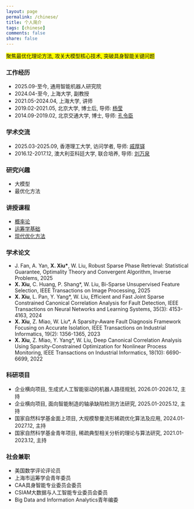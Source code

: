 ```yaml
---
layout: page
permalink: /chinese/
title: 个人简介
tags: [chinese]
comments: false
share: false
---
```


<span style="background-color: yellow;">  聚焦最优化理论方法, 攻关大模型核心技术, 突破具身智能关键问题  </span>



### 工作经历
* 2025.09-至今, 通用智能机器人研究院 <br>
* 2024.04-至今, 上海大学, 副教授 <br>
* 2021.05-2024.04, 上海大学, 讲师 <br>
* 2019.02-2021.05, 北京大学, 博士后, 导师: <a href="https://www.coe.pku.edu.cn/teaching/all_time/7262.html" class="textlink" target="_blank">杨莹</a> <br>
* 2014.09-2019.02, 北京交通大学, 博士, 导师: <a href="https://faculty.bjtu.edu.cn/8316/" class="textlink" target="_blank">孔令臣</a> <br>

### 学术交流
* 2025.03-2025.09, 香港理工大学, 访问学者, 导师: <a href="https://www.polyu.edu.hk/ama/people/academic-staff/prof-qi-houduo/" class="textlink" target="_blank">戚厚铎</a> <br>
* 2016.12-2017.12, 澳大利亚科廷大学, 联合培养, 导师: <a href="https://ise.sysu.edu.cn/teacher/LiuWanquan" class="textlink" target="_blank">刘万泉</a> <br>


### 研究兴趣
* 大模型 <br>
* 最优化方法 <br>


### 讲授课程
* <a href="https://xianchaoxiu.github.io/chinese/PRO/" class="textlink" target="_blank"> 概率论 </a><br>
* <a href="https://xianchaoxiu.github.io/chinese/OR/" class="textlink" target="_blank"> 运筹学基础 </a><br>
* <a href="https://xianchaoxiu.github.io/chinese/OPT/" class="textlink" target="_blank"> 现代优化方法 </a><br>

 
### 学术论文
* J. Fan, A. Yan, <b>X. Xiu*</b>, W. Liu, Robust Sparse Phase Retrieval: Statistical Guarantee, Optimality Theory and Convergent Algorithm, Inverse Problems, 2025 <br>
* <b>X. Xiu</b>, C. Huang, P. Shang*, W. Liu, Bi-Sparse Unsupervised Feature Selection, IEEE Transactions on Image Processing, 2025 <br>
* <b>X. Xiu</b>, L. Pan, Y. Yang*, W. Liu, Efficient and Fast Joint Sparse Constrained Canonical Correlation Analysis for Fault Detection, IEEE Transactions on Neural Networks and Learning Systems, 35(3): 4153-4163, 2024 <br>
* <b>X. Xiu</b>, Z. Miao, W. Liu*, A Sparsity-Aware Fault Diagnosis Framework Focusing on Accurate Isolation, IEEE Transactions on Industrial Informatics, 19(2): 1356-1365, 2023 <br>
* <b>X. Xiu</b>, Z. Miao, Y. Yang*, W. Liu, Deep Canonical Correlation Analysis Using Sparsity-Constrained Optimization for Nonlinear Process Monitoring, IEEE Transactions on Industrial Informatics, 18(10): 6690-6699, 2022 <br>

  
### 科研项目
* 企业横向项目, 生成式人工智能驱动的机器人路径规划, 2026.01-2026.12, 主持 <br>
* 企业横向项目, 面向智能制造的轴承缺陷检测方法研究, 2025.01-2025.12, 主持<br>
* 国家自然科学基金面上项目, 大规模黎曼流形稀疏优化算法及应用, 2024.01-2027.12, 主持 <br>
* 国家自然科学基金青年项目, 稀疏典型相关分析的理论与算法研究, 2021.01-2023.12, 主持 <br>

### 社会兼职
* 美国数学评论评论员 <br>
* 上海市运筹学会青年委员 <br>
* CAA具身智能专业委员会委员 <br> 
* CSIAM大数据与人工智能专业委员会委员 <br>
* Big Data and Information Analytics青年编委 <br>


